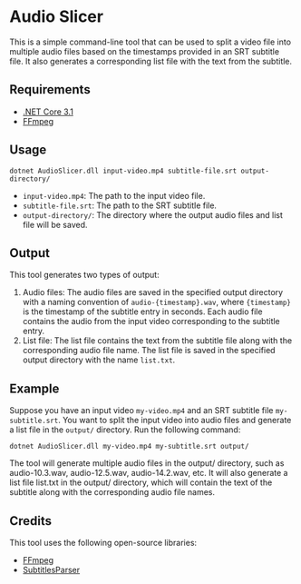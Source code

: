 # Audio Slicer

This is a simple command-line tool that can be used to split a video file into multiple audio files based on the timestamps provided in an SRT subtitle file. It also generates a corresponding list file with the text from the subtitle.

## Requirements
- [.NET Core 3.1](https://dotnet.microsoft.com/download/dotnet/3.1)
- [FFmpeg](https://ffmpeg.org/)

## Usage
```shell
dotnet AudioSlicer.dll input-video.mp4 subtitle-file.srt output-directory/
```
- `input-video.mp4`: The path to the input video file.
- `subtitle-file.srt`: The path to the SRT subtitle file.
- `output-directory/`: The directory where the output audio files and list file will be saved.
 

## Output

This tool generates two types of output:
1. Audio files: The audio files are saved in the specified output directory with a naming convention of `audio-{timestamp}.wav`, where `{timestamp}` is the timestamp of the subtitle entry in seconds. Each audio file contains the audio from the input video corresponding to the subtitle entry.
2. List file: The list file contains the text from the subtitle file along with the corresponding audio file name. The list file is saved in the specified output directory with the name `list.txt`.

## Example
Suppose you have an input video `my-video.mp4` and an SRT subtitle file `my-subtitle.srt`. You want to split the input video into audio files and generate a list file in the `output/` directory. Run the following command:

```shell
dotnet AudioSlicer.dll my-video.mp4 my-subtitle.srt output/
```

The tool will generate multiple audio files in the output/ directory, such as audio-10.3.wav, audio-12.5.wav, audio-14.2.wav, etc. It will also generate a list file list.txt in the output/ directory, which will contain the text of the subtitle along with the corresponding audio file names.

## Credits

This tool uses the following open-source libraries:

- [FFmpeg](https://ffmpeg.org/)
- [SubtitlesParser](https://github.com/AlexPoint/SubtitlesParser)